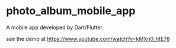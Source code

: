 # photo_album_mobile_app
 A mobile app developed by Dart/Flutter.
 
 see the demo at https://www.youtube.com/watch?v=kMXn0_htE78
